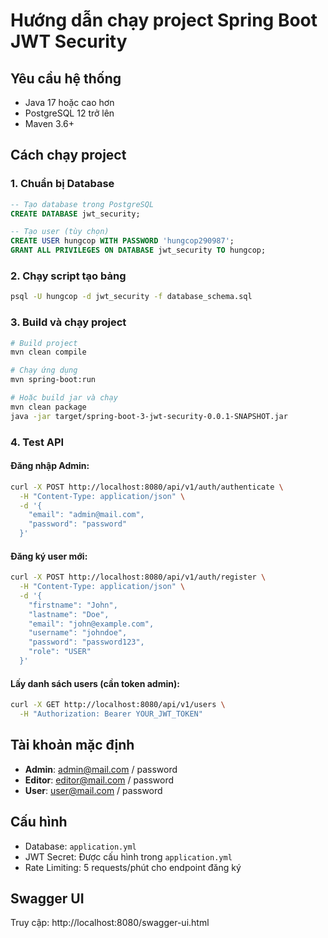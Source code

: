 # Hướng dẫn chạy project Spring Boot JWT Security

## Yêu cầu hệ thống
- Java 17 hoặc cao hơn
- PostgreSQL 12 trở lên
- Maven 3.6+

## Cách chạy project

### 1. Chuẩn bị Database
```sql
-- Tạo database trong PostgreSQL
CREATE DATABASE jwt_security;

-- Tạo user (tùy chọn)
CREATE USER hungcop WITH PASSWORD 'hungcop290987';
GRANT ALL PRIVILEGES ON DATABASE jwt_security TO hungcop;
```

### 2. Chạy script tạo bảng
```bash
psql -U hungcop -d jwt_security -f database_schema.sql
```

### 3. Build và chạy project
```bash
# Build project
mvn clean compile

# Chạy ứng dụng
mvn spring-boot:run

# Hoặc build jar và chạy
mvn clean package
java -jar target/spring-boot-3-jwt-security-0.0.1-SNAPSHOT.jar
```

### 4. Test API

#### Đăng nhập Admin:
```bash
curl -X POST http://localhost:8080/api/v1/auth/authenticate \
  -H "Content-Type: application/json" \
  -d '{
    "email": "admin@mail.com",
    "password": "password"
  }'
```

#### Đăng ký user mới:
```bash
curl -X POST http://localhost:8080/api/v1/auth/register \
  -H "Content-Type: application/json" \
  -d '{
    "firstname": "John",
    "lastname": "Doe", 
    "email": "john@example.com",
    "username": "johndoe",
    "password": "password123",
    "role": "USER"
  }'
```

#### Lấy danh sách users (cần token admin):
```bash
curl -X GET http://localhost:8080/api/v1/users \
  -H "Authorization: Bearer YOUR_JWT_TOKEN"
```

## Tài khoản mặc định
- **Admin**: admin@mail.com / password
- **Editor**: editor@mail.com / password  
- **User**: user@mail.com / password

## Cấu hình
- Database: `application.yml`
- JWT Secret: Được cấu hình trong `application.yml`
- Rate Limiting: 5 requests/phút cho endpoint đăng ký

## Swagger UI
Truy cập: http://localhost:8080/swagger-ui.html
